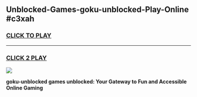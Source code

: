 
## Unblocked-Games-goku-unblocked-Play-Online #c3xah
<h3>
<a href="https://news.freeplayer.one?title=goku-unblocked&ref=3">CLICK TO PLAY</a></h3>
<hr>

<h3>
<a href="https://news.freeplayer.one?title=goku-unblocked&ref=3">CLICK 2 PLAY</a>
  
</h3>

<a href="https://news.freeplayer.one?title=goku-unblocked&ref=3"><img src="https://clearcache.store/games.png"></a>


**goku-unblocked games unblocked: Your Gateway to Fun and Accessible Online Gaming**
